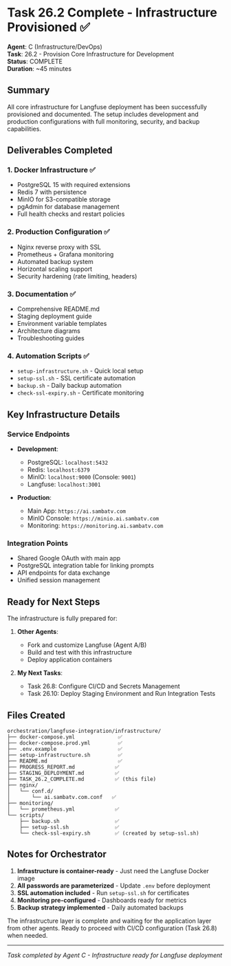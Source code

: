 # Task 26.2 Complete - Infrastructure Provisioned ✅

**Agent**: C (Infrastructure/DevOps)  
**Task**: 26.2 - Provision Core Infrastructure for Development  
**Status**: COMPLETE  
**Duration**: ~45 minutes  

## Summary

All core infrastructure for Langfuse deployment has been successfully provisioned and documented. The setup includes development and production configurations with full monitoring, security, and backup capabilities.

## Deliverables Completed

### 1. Docker Infrastructure ✅
- PostgreSQL 15 with required extensions
- Redis 7 with persistence  
- MinIO for S3-compatible storage
- pgAdmin for database management
- Full health checks and restart policies

### 2. Production Configuration ✅
- Nginx reverse proxy with SSL
- Prometheus + Grafana monitoring
- Automated backup system
- Horizontal scaling support
- Security hardening (rate limiting, headers)

### 3. Documentation ✅
- Comprehensive README.md
- Staging deployment guide
- Environment variable templates
- Architecture diagrams
- Troubleshooting guides

### 4. Automation Scripts ✅
- `setup-infrastructure.sh` - Quick local setup
- `setup-ssl.sh` - SSL certificate automation
- `backup.sh` - Daily backup automation
- `check-ssl-expiry.sh` - Certificate monitoring

## Key Infrastructure Details

### Service Endpoints
- **Development**:
  - PostgreSQL: `localhost:5432`
  - Redis: `localhost:6379`
  - MinIO: `localhost:9000` (Console: `9001`)
  - Langfuse: `localhost:3001`

- **Production**:
  - Main App: `https://ai.sambatv.com`
  - MinIO Console: `https://minio.ai.sambatv.com`
  - Monitoring: `https://monitoring.ai.sambatv.com`

### Integration Points
- Shared Google OAuth with main app
- PostgreSQL integration table for linking prompts
- API endpoints for data exchange
- Unified session management

## Ready for Next Steps

The infrastructure is fully prepared for:

1. **Other Agents**:
   - Fork and customize Langfuse (Agent A/B)
   - Build and test with this infrastructure
   - Deploy application containers

2. **My Next Tasks**:
   - Task 26.8: Configure CI/CD and Secrets Management
   - Task 26.10: Deploy Staging Environment and Run Integration Tests

## Files Created

```
orchestration/langfuse-integration/infrastructure/
├── docker-compose.yml              ✅
├── docker-compose.prod.yml         ✅
├── .env.example                    ✅
├── setup-infrastructure.sh         ✅
├── README.md                       ✅
├── PROGRESS_REPORT.md             ✅
├── STAGING_DEPLOYMENT.md          ✅
├── TASK_26.2_COMPLETE.md          ✅ (this file)
├── nginx/
│   └── conf.d/
│       └── ai.sambatv.com.conf   ✅
├── monitoring/
│   └── prometheus.yml             ✅
└── scripts/
    ├── backup.sh                  ✅
    ├── setup-ssl.sh               ✅
    └── check-ssl-expiry.sh        ✅ (created by setup-ssl.sh)
```

## Notes for Orchestrator

1. **Infrastructure is container-ready** - Just need the Langfuse Docker image
2. **All passwords are parameterized** - Update `.env` before deployment
3. **SSL automation included** - Run `setup-ssl.sh` for certificates
4. **Monitoring pre-configured** - Dashboards ready for metrics
5. **Backup strategy implemented** - Daily automated backups

The infrastructure layer is complete and waiting for the application layer from other agents. Ready to proceed with CI/CD configuration (Task 26.8) when needed.

---
*Task completed by Agent C - Infrastructure ready for Langfuse deployment*